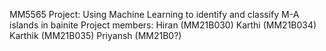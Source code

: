 MM5565 Project: Using Machine Learning to identify and classify M-A islands in bainite
Project members: 
  Hiran (MM21B030)
  Karthi (MM21B034)
  Karthik (MM21B035)
  Priyansh (MM21B0?)
